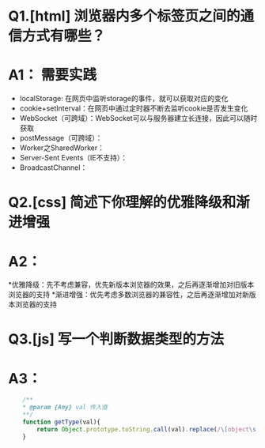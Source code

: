 # Q1.[html] 浏览器内多个标签页之间的通信方式有哪些？
# A1： **需要实践**
* localStorage: 在网页中监听storage的事件，就可以获取对应的变化
* cookie+setInterval：在网页中通过定时器不断去监听cookie是否发生变化
* WebSocket（可跨域）：WebSocket可以与服务器建立长连接，因此可以随时获取
* postMessage（可跨域）：
* Worker之SharedWorker：
* Server-Sent Events（IE不支持）：
* BroadcastChannel：

# Q2.[css] 简述下你理解的优雅降级和渐进增强
# A2：
*优雅降级：先不考虑兼容，优先新版本浏览器的效果，之后再逐渐增加对旧版本浏览器的支持
*渐进增强：优先考虑多数浏览器的兼容性，之后再逐渐增加对新版本浏览器的支持

# Q3.[js] 写一个判断数据类型的方法
# A3：
``` javascript
    /**
    * @param {Any} val 传入值
    **/
    function getType(val){
        return Object.prototype.toString.call(val).replace(/\[object\s|\]/g,'').toLowerCase();
    }
```
